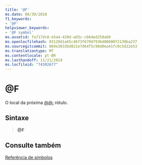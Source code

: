 ```yaml
---
title: '@F'
ms.date: 08/30/2018
f1_keywords:
- '@F'
helpviewer_keywords:
- '@F symbol'
ms.assetid: fa717dc8-e5a4-420d-ad3c-cb64ed258a60
ms.openlocfilehash: 03120d1a65c46f3f67947936d00600f2139ba237
ms.sourcegitcommit: 069e3833bd821e7d64f5c98d0ea41fc0c5d22e53
ms.translationtype: MT
ms.contentlocale: pt-BR
ms.lasthandoff: 11/21/2019
ms.locfileid: "74302677"
---
```

# <a name="f"></a>\@F

O local da próxima [\@\@:](../../assembler/masm/at-at.md) rótulo.

## <a name="syntax"></a>Sintaxe

> **\@F**

## <a name="see-also"></a>Consulte também

[Referência de símbolos](../../assembler/masm/symbols-reference.md)
